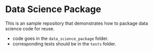 # Data Science Package

This is an sample repository that demonstrates how to package data science code for reuse.

* code goes in the `data_science_package` folder.
* corresponding tests should be in the `tests` folder.
